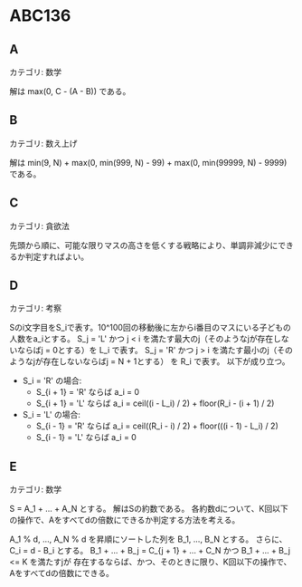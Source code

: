 # ABC136

## A
カテゴリ: 数学

解は max(0, C - (A - B)) である。

## B
カテゴリ: 数え上げ

解は min(9, N) + max(0, min(999, N) - 99) + max(0, min(99999, N) - 9999) である。

## C
カテゴリ: 貪欲法

先頭から順に、可能な限りマスの高さを低くする戦略により、単調非減少にできるか判定すればよい。

## D
カテゴリ: 考察

Sのi文字目をS_iで表す。10^100回の移動後に左からi番目のマスにいる子どもの人数をa_iとする。
S_j = 'L' かつ j < i を満たす最大のj（そのようなjが存在しないならばj = 0とする）を L_i で表す。
S_j = 'R' かつ j > i を満たす最小のj（そのようなjが存在しないならばj = N + 1とする） を R_i で表す。
以下が成り立つ。

* S_i = 'R' の場合:
  * S_{i + 1} = 'R' ならば a_i = 0
  * S_{i + 1} = 'L' ならば a_i = ceil((i - L_i) / 2) + floor(R_i - (i + 1) / 2)
* S_i = 'L' の場合:
  * S_{i - 1} = 'R' ならば a_i = ceil((R_i - i) / 2) + floor(((i - 1) - L_i) / 2)
  * S_{i - 1} = 'L' ならば a_i = 0

## E
カテゴリ: 数学

S = A_1 + ... + A_N とする。
解はSの約数である。
各約数dについて、K回以下の操作で、Aをすべてdの倍数にできるか判定する方法を考える。

A_1 % d, ..., A_N % d を昇順にソートした列を B_1, ..., B_N とする。
さらに、 C_i = d - B_i とする。
B_1 + ... + B_j = C_{j + 1} + ... + C_N かつ B_1 + ... + B_j <= K を満たすjが
存在するならば、かつ、そのときに限り、K回以下の操作で、Aをすべてdの倍数にできる。
